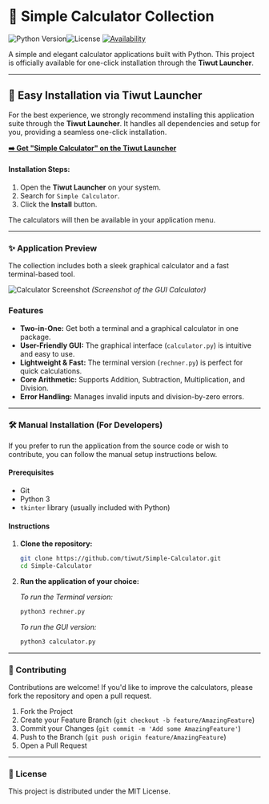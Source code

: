# 🐍 Simple Calculator Collection

![Python Version](https://img.shields.io/badge/python-3.x-blue.svg)![License](https://img.shields.io/badge/license-MIT-green.svg)
[![Availability](https://img.shields.io/badge/Available%20in-Tiwut%20Launcher-purple.svg)](https://github.com/tiwut/Tiwut-Launcher)

A simple and elegant calculator applications built with Python. This project is officially available for one-click installation through the **Tiwut Launcher**.

---

## 🚀 Easy Installation via Tiwut Launcher

For the best experience, we strongly recommend installing this application suite through the **Tiwut Launcher**. It handles all dependencies and setup for you, providing a seamless one-click installation.

**[➡️ Get "Simple Calculator" on the Tiwut Launcher](https://launcher.tiwut.de/)**

#### Installation Steps:
1.  Open the **Tiwut Launcher** on your system.
2.  Search for `Simple Calculator`.
3.  Click the **Install** button.

The calculators will then be available in your application menu.

---

### ✨ Application Preview

The collection includes both a sleek graphical calculator and a fast terminal-based tool.

![Calculator Screenshot](<img width="360" height="495" alt="image" src="https://github.com/user-attachments/assets/e7040b67-cafe-4010-ab7e-9b575407c045" />
)
*(Screenshot of the GUI Calculator)*

### Features

-   **Two-in-One:** Get both a terminal and a graphical calculator in one package.
-   **User-Friendly GUI:** The graphical interface (`calculator.py`) is intuitive and easy to use.
-   **Lightweight & Fast:** The terminal version (`rechner.py`) is perfect for quick calculations.
-   **Core Arithmetic:** Supports Addition, Subtraction, Multiplication, and Division.
-   **Error Handling:** Manages invalid inputs and division-by-zero errors.

---

### 🛠️ Manual Installation (For Developers)

If you prefer to run the application from the source code or wish to contribute, you can follow the manual setup instructions below.

#### Prerequisites

-   Git
-   Python 3
-   `tkinter` library (usually included with Python)

#### Instructions

1.  **Clone the repository:**
    ```bash
    git clone https://github.com/tiwut/Simple-Calculator.git
    cd Simple-Calculator
    ```

2.  **Run the application of your choice:**

    *To run the Terminal version:*
    ```bash
    python3 rechner.py
    ```

    *To run the GUI version:*
    ```bash
    python3 calculator.py
    ```

---

### 🤝 Contributing

Contributions are welcome! If you'd like to improve the calculators, please fork the repository and open a pull request.

1.  Fork the Project
2.  Create your Feature Branch (`git checkout -b feature/AmazingFeature`)
3.  Commit your Changes (`git commit -m 'Add some AmazingFeature'`)
4.  Push to the Branch (`git push origin feature/AmazingFeature`)
5.  Open a Pull Request

---

### 📜 License

This project is distributed under the MIT License.
